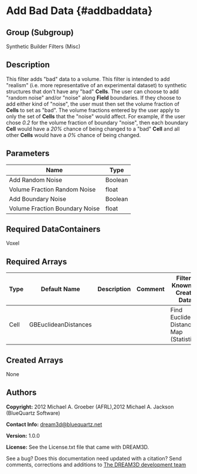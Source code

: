
Add Bad Data {#addbaddata}
======

## Group (Subgroup) ##
Synthetic Builder Filters (Misc)

## Description ##
This filter adds "bad" data to a volume.  This filter is intended to add "realism" (i.e. more representative of an experimental dataset) to synthetic structures that don't have any "bad" **Cells**.  The user can choose to add "random noise" and/or "noise" along **Field** boundaries.  If they choose to add either kind of "noise", the user must then set the volume fraction of **Cells** to set as "bad".  The volume fractions entered by the user apply to only the set of **Cells** that the "noise" would affect.  For example, if the user chose *0.2* for the volume fraction of boundary "noise", then each boundary **Cell** would have a *20%* chance of being changed to a "bad" **Cell** and all other **Cells** would have a *0%* chance of being changed.


## Parameters ##

| Name | Type |
|------|------|
| Add Random Noise | Boolean |
| Volume Fraction Random Noise | float |
| Add Boundary Noise | Boolean |
| Volume Fraction Boundary Noise | float |

## Required DataContainers ##
Voxel

## Required Arrays ##

| Type | Default Name | Description | Comment | Filters Known to Create Data |
|------|--------------|-------------|---------|-----|
| Cell | GBEuclideanDistances |  |  | Find Euclidean Distance Map (Statistics) |

## Created Arrays ##
None

## Authors ##

**Copyright:** 2012 Michael A. Groeber (AFRL),2012 Michael A. Jackson (BlueQuartz Software)

**Contact Info:** dream3d@bluequartz.net

**Version:** 1.0.0

**License:**  See the License.txt file that came with DREAM3D.




See a bug? Does this documentation need updated with a citation? Send comments, corrections and additions to [The DREAM3D development team](mailto:dream3d@bluequartz.net?subject=Documentation%20Correction)

